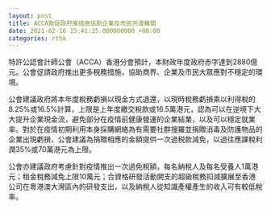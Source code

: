 ```yaml
---
layout: post
title: ACCA敦促政府推措施協助企業及市民共渡難關
date: 2021-02-16 15:41:25.000000000 +08:00
categories: rthk
---
```


特許公認會計師公會（ACCA）香港分會預計，本財政年度政府赤字達到2880億元。公會促請政府推出更多稅務措施，協助商界、企業及市民大眾應對不穩定的環境。

公會建議政府將本年度稅務虧損以現金方式退還，以現時稅務虧損乘以利得稅的8.25%或16.5%計算，上限是上年度繳交稅款或16.5萬港元，認為可以在逆境下大大提升企業現金流，避免部分在疫情前健康營運的企業結業，以及可以穩定就業率。對於在疫情初期利用本身採購網絡為有需要社群搜羅並捐贈消毒及防護物品的企業出現虧損，公會建議為捐贈相應的金額提供一次過税款減免，以過往應課稅利潤35%或70萬港元為上限。

公會亦建議政府考慮針對疫情推出一次過免稅額，每名納稅人及每名受養人1萬港元；租金稅務減免上限10萬元；合資格研發活動開支的超級稅務扣減擴展至香港公司在粵港澳大灣區內的研發支出，以及納稅人從知識產權產生的收入可有較低稅率。

